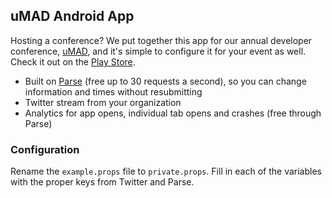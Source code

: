 uMAD Android App
------

Hosting a conference? We put together this app for our annual developer conference, [uMAD](http://umad.me), and it's simple to configure it for your event as well. Check it out on the [Play Store](https://play.google.com/store/apps/details?id=com.utcs.mad.umad).

* Built on [Parse](http://parse.com) (free up to 30 requests a second), so you can change information and times without resubmitting
* Twitter stream from your organization
* Analytics for app opens, individual tab opens and crashes (free through Parse)

### Configuration

Rename the `example.props` file to `private.props`. Fill in each of the variables with the proper keys from Twitter and Parse.
